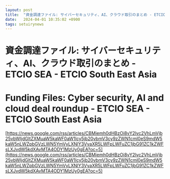 ```yaml
---
layout: post
title:  "資金調達ファイル: サイバーセキュリティ、AI、クラウド取引のまとめ - ETCIO SEA - ETCIO South East Asia"
date:   2024-04-01 10:35:02 +0900
tags: setuirynews 
---
```


# 資金調達ファイル: サイバーセキュリティ、AI、クラウド取引のまとめ - ETCIO SEA - ETCIO South East Asia



# Funding Files: Cyber security, AI and cloud deal roundup - ETCIO SEA - ETCIO South East Asia

[https://news.google.com/rss/articles/CBMiemh0dHBzOi8vY2lvc2VhLmVjb25vbWljdGltZXMuaW5kaWF0aW1lcy5jb20vbmV3cy9zZWN1cml0eS9mdW5kaW5nLWZpbGVzLWN5YmVyLXNlY3VyaXR5LWFpLWFuZC1jbG91ZC1kZWFsLXJvdW5kdXAvMTA4ODY1MzUy0gEA?oc=5](https://news.google.com/rss/articles/CBMiemh0dHBzOi8vY2lvc2VhLmVjb25vbWljdGltZXMuaW5kaWF0aW1lcy5jb20vbmV3cy9zZWN1cml0eS9mdW5kaW5nLWZpbGVzLWN5YmVyLXNlY3VyaXR5LWFpLWFuZC1jbG91ZC1kZWFsLXJvdW5kdXAvMTA4ODY1MzUy0gEA?oc=5)

